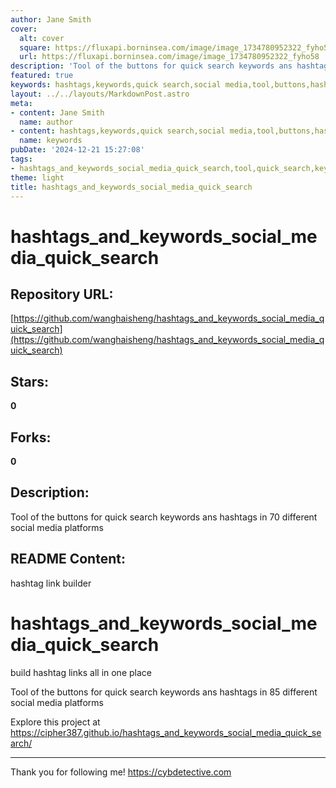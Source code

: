 ```yaml
---
author: Jane Smith
cover:
  alt: cover
  square: https://fluxapi.borninsea.com/image/image_1734780952322_fyho58
  url: https://fluxapi.borninsea.com/image/image_1734780952322_fyho58
description: 'Tool of the buttons for quick search keywords ans hashtags in 70 different social media platforms'
featured: true
keywords: hashtags,keywords,quick search,social media,tool,buttons,hashtag link builder,different social media platforms,link building,project URL,following
layout: ../../layouts/MarkdownPost.astro
meta:
- content: Jane Smith
  name: author
- content: hashtags,keywords,quick search,social media,tool,buttons,hashtag link builder,different social media platforms,link building,project URL,following
  name: keywords
pubDate: '2024-12-21 15:27:08'
tags:
- hashtags_and_keywords_social_media_quick_search,tool,quick_search,keywords_hashtags,social_media,hashtag_link_builder,different_social_media_platforms,link_builder
theme: light
title: hashtags_and_keywords_social_media_quick_search
---
```


# hashtags_and_keywords_social_media_quick_search

## Repository URL: 
[https://github.com/wanghaisheng/hashtags_and_keywords_social_media_quick_search](https://github.com/wanghaisheng/hashtags_and_keywords_social_media_quick_search)

## Stars: 
**0**

## Forks: 
**0**

## Description: 
Tool of the buttons for quick search keywords ans hashtags in 70 different social media platforms

## README Content: 
hashtag link builder

# hashtags_and_keywords_social_media_quick_search


build hashtag links all in one place



Tool of the buttons for quick search keywords ans hashtags in 85 different social media platforms

Explore this project at https://cipher387.github.io/hashtags_and_keywords_social_media_quick_search/

<hr>


Thank you for following me! https://cybdetective.com

